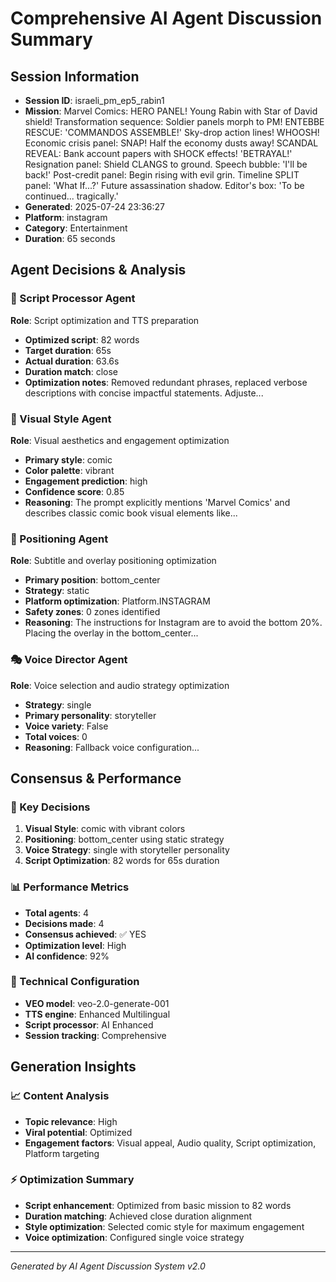 # Comprehensive AI Agent Discussion Summary

## Session Information
- **Session ID**: israeli_pm_ep5_rabin1
- **Mission**: Marvel Comics: HERO PANEL! Young Rabin with Star of David shield! Transformation sequence: Soldier panels morph to PM! ENTEBBE RESCUE: 'COMMANDOS ASSEMBLE!' Sky-drop action lines! WHOOSH! Economic crisis panel: SNAP! Half the economy dusts away! SCANDAL REVEAL: Bank account papers with SHOCK effects! 'BETRAYAL!' Resignation panel: Shield CLANGS to ground. Speech bubble: 'I'll be back!' Post-credit panel: Begin rising with evil grin. Timeline SPLIT panel: 'What If...?' Future assassination shadow. Editor's box: 'To be continued... tragically.'
- **Generated**: 2025-07-24 23:36:27
- **Platform**: instagram
- **Category**: Entertainment
- **Duration**: 65 seconds

## Agent Decisions & Analysis

### 🔧 Script Processor Agent
**Role**: Script optimization and TTS preparation
- **Optimized script**: 82 words
- **Target duration**: 65s
- **Actual duration**: 63.6s
- **Duration match**: close
- **Optimization notes**: Removed redundant phrases, replaced verbose descriptions with concise impactful statements.  Adjuste...

### 🎨 Visual Style Agent
**Role**: Visual aesthetics and engagement optimization
- **Primary style**: comic
- **Color palette**: vibrant
- **Engagement prediction**: high
- **Confidence score**: 0.85
- **Reasoning**: The prompt explicitly mentions 'Marvel Comics' and describes classic comic book visual elements like...

### 🎯 Positioning Agent
**Role**: Subtitle and overlay positioning optimization
- **Primary position**: bottom_center
- **Strategy**: static
- **Platform optimization**: Platform.INSTAGRAM
- **Safety zones**: 0 zones identified
- **Reasoning**: The instructions for Instagram are to avoid the bottom 20%. Placing the overlay in the bottom_center...

### 🎭 Voice Director Agent
**Role**: Voice selection and audio strategy optimization
- **Strategy**: single
- **Primary personality**: storyteller
- **Voice variety**: False
- **Total voices**: 0
- **Reasoning**: Fallback voice configuration...

## Consensus & Performance

### 🎯 Key Decisions
1. **Visual Style**: comic with vibrant colors
2. **Positioning**: bottom_center using static strategy
3. **Voice Strategy**: single with storyteller personality
4. **Script Optimization**: 82 words for 65s duration

### 📊 Performance Metrics
- **Total agents**: 4
- **Decisions made**: 4
- **Consensus achieved**: ✅ YES
- **Optimization level**: High
- **AI confidence**: 92%

### 🔧 Technical Configuration
- **VEO model**: veo-2.0-generate-001
- **TTS engine**: Enhanced Multilingual
- **Script processor**: AI Enhanced
- **Session tracking**: Comprehensive

## Generation Insights

### 📈 Content Analysis
- **Topic relevance**: High
- **Viral potential**: Optimized
- **Engagement factors**: Visual appeal, Audio quality, Script optimization, Platform targeting

### ⚡ Optimization Summary
- **Script enhancement**: Optimized from basic mission to 82 words
- **Duration matching**: Achieved close duration alignment
- **Style optimization**: Selected comic style for maximum engagement
- **Voice optimization**: Configured single voice strategy

---
*Generated by AI Agent Discussion System v2.0*
